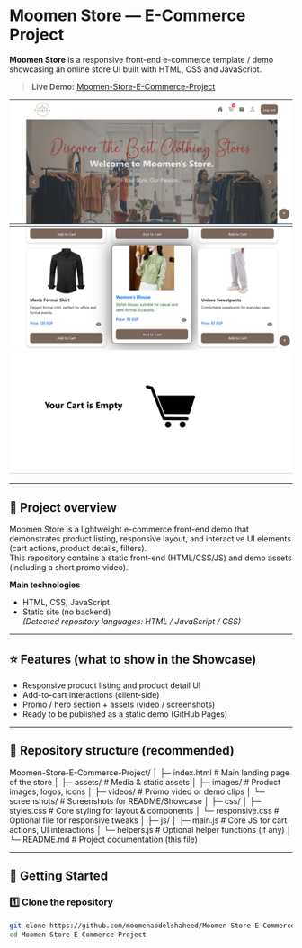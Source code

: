 # Moomen Store — E-Commerce Project

**Moomen Store** is a responsive front-end e-commerce template / demo showcasing an online store UI built with HTML, CSS and JavaScript.

> **Live Demo:** [Moomen-Store-E-Commerce-Project](https://moomenabdelshaheed.github.io/Moomen-Store-E-Commerce-Project)

![Homepage Preview](Moomen_Store_E_Commerce/assets/Screenshot1.png)
![Homepage Items](Moomen_Store_E_Commerce/assets/Screenshot3.png)
![Cart Demo](Moomen_Store_E_Commerce/assets/Screenshot2.png)



---

## 🔎 Project overview
Moomen Store is a lightweight e-commerce front-end demo that demonstrates product listing, responsive layout, and interactive UI elements (cart actions, product details, filters).  
This repository contains a static front-end (HTML/CSS/JS) and demo assets (including a short promo video).

**Main technologies**
- HTML, CSS, JavaScript  
- Static site (no backend)  
*(Detected repository languages: HTML / JavaScript / CSS)*

---

## ⭐ Features (what to show in the Showcase)
- Responsive product listing and product detail UI  
- Add-to-cart interactions (client-side)  
- Promo / hero section + assets (video / screenshots)  
- Ready to be published as a static demo (GitHub Pages)

---

## 📁 Repository structure (recommended)

Moomen-Store-E-Commerce-Project/
│
├─ index.html # Main landing page of the store
│
├─ assets/ # Media & static assets
│ ├─ images/ # Product images, logos, icons
│ ├─ videos/ # Promo video or demo clips
│ └─ screenshots/ # Screenshots for README/Showcase
│
├─ css/
│ ├─ styles.css # Core styling for layout & components
│ └─ responsive.css # Optional file for responsive tweaks
│
├─ js/
│ ├─ main.js # Core JS for cart actions, UI interactions
│ └─ helpers.js # Optional helper functions (if any)
│
└─ README.md # Project documentation (this file)


---

## 🚀 Getting Started

### 1️⃣ Clone the repository
```bash
git clone https://github.com/moomenabdelshaheed/Moomen-Store-E-Commerce-Project.git
cd Moomen-Store-E-Commerce-Project

